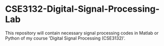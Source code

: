 # CSE3132-Digital-Signal-Processing-Lab
This repository will contain necessary signal processing codes in Matlab or Python of my course 'Digital Signal Processing (CSE3132)'.
